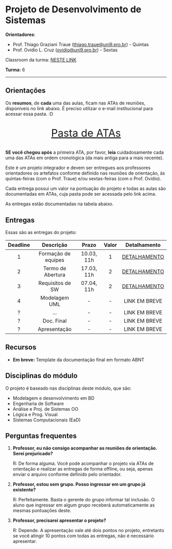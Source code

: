 # Projeto de Desenvolvimento de Sistemas

**Orientadores**:

- Prof. Thiago Graziani Traue (thiago.traue@uni9.pro.br) - Quintas
- Prof. Ovidio L. Cruz (ovidio@uni9.pro.br) - Sextas

Classroom da turma: [NESTE LINK](https://classroom.google.com/c/NDY1OTg1MzkxOTMw?cjc=p6o6hdd)

**Turma:** 6

***

## Orientações

Os **resumos**, de **cada** uma das aulas, ficam nas ATAs de reuniões, disponíveis no link abaixo. É preciso utilizar o e-mail institucional para acessar essa pasta. :D

<p style="font-size:2.3em;text-align:center">
    <a href="https://drive.google.com/drive/folders/1lj91vEfXinlOYDdNHdJx9zeUPct5SDJi?usp=sharing" target="_blank">Pasta de ATAs</a>
</p>

**SE você chegou após** a primeira ATA, por favor, **leia** cuidadosamente cada uma das ATAs em ordem cronológica (da mais antiga para a mais recente).

Este é um projeto integrador e devem ser entregues aos professores orientadores os artefatos conforme definido nas reuniões de orientação, às quintas-feiras (com o Prof. Traue) e/ou sextas-feiras (com o Prof. Ovidio).

Cada entrega possui um valor na pontuação do projeto e todas as aulas são documentadas em ATAs, cuja pasta pode ser acessada pelo link acima.

As entregas estão documentadas na tabela abaixo.

## Entregas

Essas são as entregas do projeto:

| Deadline |      Descrição      | Prazo      | Valor | Detalhamento                                                                                                    |
|:--------:|:-------------------:|:----------:|:-----:|:---------------------------------------------------------------------------------------------------------------:|
|    1     | Formação de equipes | 10.03, 11h |   1   |[DETALHAMENTO](https://docs.google.com/document/d/1m2zQXZ-TsE1Dk8QPx9oxxRu_aLC5uYXric3-8IjNO8I/edit?usp=sharing) |
|    2     | Termo de Abertura   | 17.03, 11h |   2   |[DETALHAMENTO](https://docs.google.com/document/d/1VDaOBt8j9YiC1C24luXhsvKXtEBhZNUb1YRlTMLnzMU/edit?usp=sharing) |
|    3     | Requisitos de SW    | 07.04, 11h |   2   |[DETALHAMENTO](https://docs.google.com/document/d/1DIz_7edoH-RFwNGG_dz7RSqvKN227yTXQYHkrlQ-obU/edit?usp=sharing) |
|    4     | Modelagem UML       |   -        |   -   |LINK EM BREVE |
|    ?     | ...                 |   -        |   -   |LINK EM BREVE |
|    ?     | Doc. Final          |   -        |   -   |LINK EM BREVE |
|    ?     | Apresentação        |   -        |   -   |LINK EM BREVE |

## Recursos

- **Em breve:** Template da documentação final em formato ABNT

## Disciplinas do módulo

O projeto é baseado nas disciplinas deste módulo, que são:

- Modelagem e desenvolvimento em BD
- Engenharia de Software
- Análise e Proj. de Sistemas OO
- Lógica e Prog. Visual
- Sistemas Computacionais (EaD)

## Perguntas frequentes

1. **Professor, eu não consigo acompanhar as reuniões de orientação. Serei prejuricado?**

    R: De forma alguma. Você pode acompanhar o projeto via ATAs de orientação e realizar as entregas de forma offline, ou seja, apenas enviar o arquivo conforme definido pelo orientador.

2. **Professor, estou sem grupo. Posso ingressar em um grupo já existente?**

    R: Perfeitamente. Basta o gerente do grupo informar tal inclusão. O aluno que ingressar em algum grupo receberá automaticamente as mesmas pontuações deste.

3. **Professor, precisarei apresentar o projeto?**

    R: Depende. A apresentação vale até dois pontos no projeto, entretanto se você atingir 10 pontos com todas as entregas, não é necessário apresentar.
